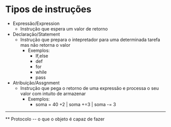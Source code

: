 # Tipos de instruções 

* Expressão/Expression
	- Instrução que espera um valor de retorno
* Declaração/Statement
	- Instrução que prepara o intepretador para uma determinada tarefa mas não retorna o valor
		- Exemplos:
			- If,else
			- def
			- for
			- while
			- pass
* Atribuição/Assgnment
	- Instrução que pega o retorno de uma expressão e processa o seu valor com intuito de armazenar	
		- Exemplos:
			- soma = 40 +2 | soma +=3 | soma -= 3

---
** Protocolo -- o que o objeto é capaz de fazer






